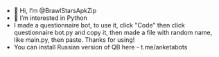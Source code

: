 - 👋 Hi, I’m @BrawlStarsApkZip
- 👀 I’m interested in Python
- I made a questionnaire bot, to use it, click "Code" then click questionnaire bot.py and copy it, then made a file with random name, like main.py, then paste. Thanks for using!
- You can install Russian version of QB here - t.me/anketabots

<!---
BrawlStarsApkZip/BrawlStarsApkZip is a ✨ special ✨ repository because its `README.md` (this file) appears on your GitHub profile.
You can click the Preview link to take a look at your changes.
--->
